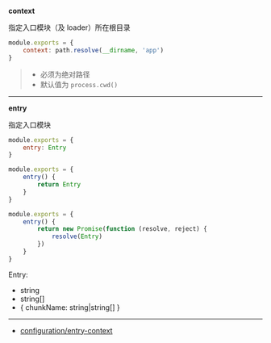 __context__

指定入口模块（及 loader）所在根目录

```js
module.exports = {
    context: path.resolve(__dirname, 'app')
}
```

> - 必须为绝对路径
> - 默认值为 `process.cwd()`

---

__entry__

指定入口模块

```js
module.exports = {
    entry: Entry
}
```

```js
module.exports = {
    entry() {
        return Entry
    }
}
```

```js
module.exports = {
    entry() {
        return new Promise(function (resolve, reject) {
            resolve(Entry)
        })
    }
}
```

Entry:

- string
- string[]
- { chunkName: string|string[] }

---

- [configuration/entry-context](https://webpack.js.org/configuration/entry-context/)
